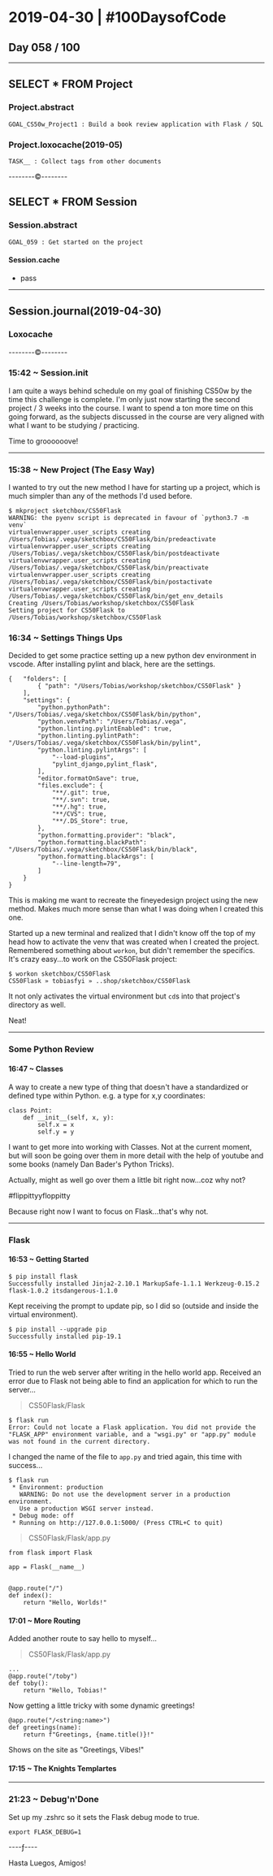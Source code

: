 # 2019-04-30 | #100DaysofCode

## Day 058 / 100

---

## SELECT * FROM Project

### Project.abstract

    GOAL_CS50w_Project1 : Build a book review application with Flask / SQL  

### Project.loxocache(2019-05)

    TASK__ : Collect tags from other documents

--------©--------

## SELECT * FROM Session

### Session.abstract

    GOAL_059 : Get started on the project  

#### Session.cache

- pass

---

## Session.journal(2019-04-30)

### Loxocache

--------©--------

### 15:42 ~ Session.init

I am quite a ways behind schedule on my goal of finishing CS50w by the time this challenge is complete. I'm only just now starting the second project / 3 weeks into the course. I want to spend a ton more time on this going forward, as the subjects discussed in the course are very aligned with what I want to be studying / practicing.

Time to groooooove!

---

### 15:38 ~ New Project (The Easy Way)

I wanted to try out the new method I have for starting up a project, which is much simpler than any of the methods I'd used before.

    $ mkproject sketchbox/CS50Flask
    WARNING: the pyenv script is deprecated in favour of `python3.7 -m venv`
    virtualenvwrapper.user_scripts creating /Users/Tobias/.vega/sketchbox/CS50Flask/bin/predeactivate
    virtualenvwrapper.user_scripts creating /Users/Tobias/.vega/sketchbox/CS50Flask/bin/postdeactivate
    virtualenvwrapper.user_scripts creating /Users/Tobias/.vega/sketchbox/CS50Flask/bin/preactivate
    virtualenvwrapper.user_scripts creating /Users/Tobias/.vega/sketchbox/CS50Flask/bin/postactivate
    virtualenvwrapper.user_scripts creating /Users/Tobias/.vega/sketchbox/CS50Flask/bin/get_env_details
    Creating /Users/Tobias/workshop/sketchbox/CS50Flask
    Setting project for CS50Flask to /Users/Tobias/workshop/sketchbox/CS50Flask

### 16:34 ~ Settings Things Ups

Decided to get some practice setting up a new python dev environment in vscode. After installing pylint and black, here are the settings.

    {   "folders": [
            { "path": "/Users/Tobias/workshop/sketchbox/CS50Flask" }
        ],
        "settings": {
            "python.pythonPath": "/Users/Tobias/.vega/sketchbox/CS50Flask/bin/python",
            "python.venvPath": "/Users/Tobias/.vega",
            "python.linting.pylintEnabled": true,
            "python.linting.pylintPath": "/Users/Tobias/.vega/sketchbox/CS50Flask/bin/pylint",
            "python.linting.pylintArgs": [
                "--load-plugins",
                "pylint_django,pylint_flask",
            ],
            "editor.formatOnSave": true,
            "files.exclude": {
                "**/.git": true,
                "**/.svn": true,
                "**/.hg": true,
                "**/CVS": true,
                "**/.DS_Store": true,
            },
            "python.formatting.provider": "black",
            "python.formatting.blackPath": "/Users/Tobias/.vega/sketchbox/CS50Flask/bin/black",
            "python.formatting.blackArgs": [
                "--line-length=79",
            ]
        }
    }

This is making me want to recreate the fineyedesign project using the new method. Makes much more sense than what I was doing when I created this one.

Started up a new terminal and realized that I didn't know off the top of my head how to activate the venv that was created when I created the project. Remembered something about `workon`, but didn't remember the specifics. It's crazy easy...to work on the CS50Flask project:

    $ workon sketchbox/CS50Flask
    CS50Flask » tobiasfyi » ..shop/sketchbox/CS50Flask

It not only activates the virtual environment but `cd`s into that project's directory as well. 

Neat!

---

### Some Python Review

#### 16:47 ~ Classes

A way to create a new type of thing that doesn't have a standardized or defined type within Python. e.g. a type for x,y coordinates:

    class Point:
        def __init__(self, x, y):
            self.x = x
            self.y = y

I want to get more into working with Classes. Not at the current moment, but will soon be going over them in more detail with the help of youtube and some books (namely Dan Bader's Python Tricks).

Actually, might as well go over them a little bit right now...coz why not?

\#flippittyyfloppitty

Because right now I want to focus on Flask...that's why not.

---

### Flask

#### 16:53 ~ Getting Started

    $ pip install flask
    Successfully installed Jinja2-2.10.1 MarkupSafe-1.1.1 Werkzeug-0.15.2 flask-1.0.2 itsdangerous-1.1.0

Kept receiving the prompt to update pip, so I did so (outside and inside the virtual environment).

    $ pip install --upgrade pip
    Successfully installed pip-19.1

#### 16:55 ~ Hello World

Tried to run the web server after writing in the hello world app. Received an error due to Flask not being able to find an application for which to run the server...

> CS50Flask/Flask

    $ flask run
    Error: Could not locate a Flask application. You did not provide the "FLASK_APP" environment variable, and a "wsgi.py" or "app.py" module was not found in the current directory.

I changed the name of the file to `app.py` and tried again, this time with success...

    $ flask run
     * Environment: production
       WARNING: Do not use the development server in a production environment.
       Use a production WSGI server instead.
     * Debug mode: off
     * Running on http://127.0.0.1:5000/ (Press CTRL+C to quit)

> CS50Flask/Flask/app.py

    from flask import Flask

    app = Flask(__name__)


    @app.route("/")
    def index():
        return "Hello, Worlds!"

#### 17:01 ~ More Routing

Added another route to say hello to myself...

> CS50Flask/Flask/app.py

    ...
    @app.route("/toby")
    def toby():
        return "Hello, Tobias!"

Now getting a little tricky with some dynamic greetings!

    @app.route("/<string:name>")
    def greetings(name):
        return f"Greetings, {name.title()}!"

Shows on the site as "Greetings, Vibes!"

#### 17:15 ~ The Knights Templartes

---

### 21:23 ~ Debug'n'Done

Set up my .zshrc so it sets the Flask debug mode to true.

    export FLASK_DEBUG=1

----ƒ----

Hasta Luegos, Amigos!